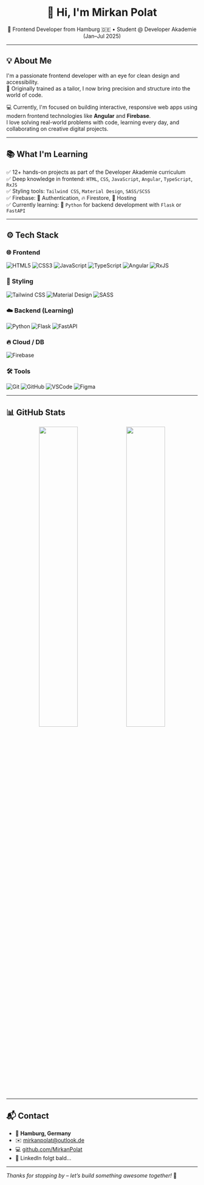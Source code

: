 <h1 align="center">👋 Hi, I'm Mirkan Polat</h1>
<p align="center">
🎯 Frontend Developer from Hamburg 🇩🇪 • Student @ Developer Akademie (Jan–Jul 2025)
</p>

---

## 💡 About Me

I'm a passionate frontend developer with an eye for clean design and accessibility.  
🧵 Originally trained as a tailor, I now bring precision and structure into the world of code.

💻 Currently, I'm focused on building interactive, responsive web apps using modern frontend technologies like **Angular** and **Firebase**.  
I love solving real-world problems with code, learning every day, and collaborating on creative digital projects.

---

## 📚 What I'm Learning

✅ 12+ hands-on projects as part of the Developer Akademie curriculum  
✅ Deep knowledge in frontend: `HTML`, `CSS`, `JavaScript`, `Angular`, `TypeScript`, `RxJS`  
✅ Styling tools: `Tailwind CSS`, `Material Design`, `SASS/SCSS`  
✅ Firebase: 🔐 Authentication, 🔥 Firestore, 🚀 Hosting  
✅ Currently learning: 🐍 `Python` for backend development with `Flask` or `FastAPI`

---

## ⚙️ Tech Stack

### 🌐 Frontend
![HTML5](https://img.shields.io/badge/-HTML5-E34F26?style=flat&logo=html5&logoColor=white)
![CSS3](https://img.shields.io/badge/-CSS3-1572B6?style=flat&logo=css3)
![JavaScript](https://img.shields.io/badge/-JavaScript-F7DF1E?style=flat&logo=javascript&logoColor=black)
![TypeScript](https://img.shields.io/badge/-TypeScript-3178C6?style=flat&logo=typescript)
![Angular](https://img.shields.io/badge/-Angular-DD0031?style=flat&logo=angular&logoColor=white)
![RxJS](https://img.shields.io/badge/-RxJS-B7178C?style=flat&logo=reactivex&logoColor=white)

### 🎨 Styling
![Tailwind CSS](https://img.shields.io/badge/-TailwindCSS-38B2AC?style=flat&logo=tailwind-css&logoColor=white)
![Material Design](https://img.shields.io/badge/-Material--UI-0081CB?style=flat&logo=mui)
![SASS](https://img.shields.io/badge/-SASS-CC6699?style=flat&logo=sass&logoColor=white)

### ☁️ Backend (Learning)
![Python](https://img.shields.io/badge/-Python-3776AB?style=flat&logo=python&logoColor=white)
![Flask](https://img.shields.io/badge/-Flask-000000?style=flat&logo=flask)
![FastAPI](https://img.shields.io/badge/-FastAPI-009688?style=flat&logo=fastapi&logoColor=white)

### 🔥 Cloud / DB
![Firebase](https://img.shields.io/badge/-Firebase-FFCA28?style=flat&logo=firebase&logoColor=black)

### 🛠 Tools
![Git](https://img.shields.io/badge/-Git-F05032?style=flat&logo=git&logoColor=white)
![GitHub](https://img.shields.io/badge/-GitHub-181717?style=flat&logo=github)
![VSCode](https://img.shields.io/badge/-VS%20Code-007ACC?style=flat&logo=visual-studio-code)
![Figma](https://img.shields.io/badge/-Figma-F24E1E?style=flat&logo=figma)

---

## 📊 GitHub Stats

<p align="center">
  <img src="https://github-readme-stats.vercel.app/api?username=MirkanPolat&show_icons=true&theme=tokyonight" width="45%" />
  <img src="https://github-readme-stats.vercel.app/api/top-langs/?username=MirkanPolat&layout=compact&theme=tokyonight" width="45%" />
</p>

---

## 📬 Contact

- 📍 **Hamburg, Germany**  
- ✉️ [mirkanpolat@outlook.de](mailto:mirkanpolat@outlook.de)  
- 💻 [github.com/MirkanPolat](https://github.com/MirkanPolat)  
- 🔗 LinkedIn folgt bald...

---

_Thanks for stopping by – let’s build something awesome together!_ 🚀
